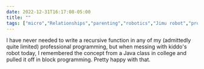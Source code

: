 ---date: 2022-12-31T16:17:08-05:00title: ""tags: ["micro","Relationships","parenting","robotics","Jimu robot","programming"]---I have never needed to write a recursive function in any of my (admittedly quite limited) professional programming, but when messing with kiddo's robot today, I remembered the concept from a Java class in college and pulled it off in block programming. Pretty happy with that.